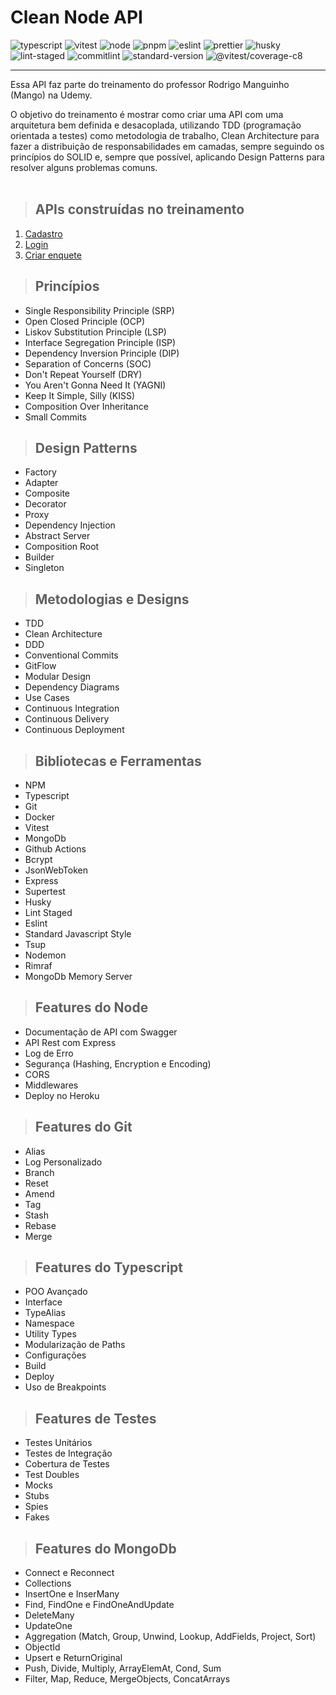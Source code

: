 # **Clean Node API**

![typescript](https://img.shields.io/badge/typescript-4.9.5-blue) ![vitest](https://img.shields.io/badge/vitest-0.28.5-red) ![node](https://img.shields.io/badge/node-v18.12.0-green) ![pnpm](https://img.shields.io/badge/pnpm-7.26.2-yellow) ![eslint](https://img.shields.io/badge/eslint-8.0.1-orange) ![prettier](https://img.shields.io/badge/prettier-2.4.1-purple) ![husky](https://img.shields.io/badge/husky-2.8.4-brightgreen) ![lint-staged](https://img.shields.io/badge/lint--staged-13.1.2-blueviolet) ![commitlint](https://img.shields.io/badge/commitlint-13.2.0-ff69b4) ![standard-version](https://img.shields.io/badge/standard--version-34.0.0-ff69b4) ![@vitest/coverage-c8](https://img.shields.io/badge/coverage--c8-0.28.5-ff69b4)

---

Essa API faz parte do treinamento do professor Rodrigo Manguinho (Mango) na Udemy.

O objetivo do treinamento é mostrar como criar uma API com uma arquitetura bem definida e desacoplada, utilizando TDD (programação orientada a testes) como metodologia de trabalho, Clean Architecture para fazer a distribuição de responsabilidades em camadas, sempre seguindo os princípios do SOLID e, sempre que possível, aplicando Design Patterns para resolver alguns problemas comuns.
<br /><br />

> ## APIs construídas no treinamento

1. [Cadastro](docs/requirements/signup.md)
2. [Login](docs/requirements/login.md)
3. [Criar enquete](docs/requirements/add-survey.md)

> ## Princípios

- Single Responsibility Principle (SRP)
- Open Closed Principle (OCP)
- Liskov Substitution Principle (LSP)
- Interface Segregation Principle (ISP)
- Dependency Inversion Principle (DIP)
- Separation of Concerns (SOC)
- Don't Repeat Yourself (DRY)
- You Aren't Gonna Need It (YAGNI)
- Keep It Simple, Silly (KISS)
- Composition Over Inheritance
- Small Commits

> ## Design Patterns

- Factory
- Adapter
- Composite
- Decorator
- Proxy
- Dependency Injection
- Abstract Server
- Composition Root
- Builder
- Singleton

> ## Metodologias e Designs

- TDD
- Clean Architecture
- DDD
- Conventional Commits
- GitFlow
- Modular Design
- Dependency Diagrams
- Use Cases
- Continuous Integration
- Continuous Delivery
- Continuous Deployment

> ## Bibliotecas e Ferramentas

- NPM
- Typescript
- Git
- Docker
- Vitest
- MongoDb
- Github Actions
- Bcrypt
- JsonWebToken
- Express
- Supertest
- Husky
- Lint Staged
- Eslint
- Standard Javascript Style
- Tsup
- Nodemon
- Rimraf
- MongoDb Memory Server

> ## Features do Node

- Documentação de API com Swagger
- API Rest com Express
- Log de Erro
- Segurança (Hashing, Encryption e Encoding)
- CORS
- Middlewares
- Deploy no Heroku

> ## Features do Git

- Alias
- Log Personalizado
- Branch
- Reset
- Amend
- Tag
- Stash
- Rebase
- Merge

> ## Features do Typescript

- POO Avançado
- Interface
- TypeAlias
- Namespace
- Utility Types
- Modularização de Paths
- Configurações
- Build
- Deploy
- Uso de Breakpoints

> ## Features de Testes

- Testes Unitários
- Testes de Integração
- Cobertura de Testes
- Test Doubles
- Mocks
- Stubs
- Spies
- Fakes

> ## Features do MongoDb

- Connect e Reconnect
- Collections
- InsertOne e InserMany
- Find, FindOne e FindOneAndUpdate
- DeleteMany
- UpdateOne
- Aggregation (Match, Group, Unwind, Lookup, AddFields, Project, Sort)
- ObjectId
- Upsert e ReturnOriginal
- Push, Divide, Multiply, ArrayElemAt, Cond, Sum
- Filter, Map, Reduce, MergeObjects, ConcatArrays
